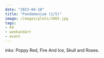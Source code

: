 ```yaml
---
date: "2023-04-10"
title: "Pandemonium (2/5)"
image: /images/plots/1065.jpg
tags:
- A4
- weekandart
- event
---
```


inks: Poppy Red, Fire And Ice, Skull and Roses.